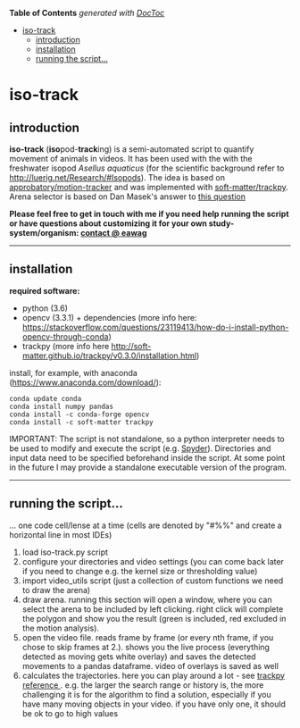 <!-- START doctoc generated TOC please keep comment here to allow auto update -->
<!-- DON'T EDIT THIS SECTION, INSTEAD RE-RUN doctoc TO UPDATE -->
**Table of Contents**  *generated with [DocToc](https://github.com/thlorenz/doctoc)*

- [iso-track](#iso-track)
  - [introduction](#introduction)
  - [installation](#installation)
  - [running the script...](#running-the-script)

<!-- END doctoc generated TOC please keep comment here to allow auto update -->

# iso-track

## introduction

**iso-track** (**iso**pod-**track**ing) is a semi-automated script to quantify movement of animals in videos. It has been used with the with the freshwater isopod *Asellus aquaticus* (for the scientific background refer to http://luerig.net/Research/#Isopods). The idea is based on [approbatory/motion-tracker](https://github.com/approbatory/motion-tracker) and was implemented with [soft-matter/trackpy](https://github.com/soft-matter/trackpy). Arena selector is based on Dan Masek's answer to [this question](https://stackoverflow.com/questions/37099262/drawing-filled-polygon-using-mouse-events-in-open-cv-using-python)

**Please feel free to get in touch with me if you need help running the script or have questions about customizing it for your own study-system/organism: [contact @ eawag](http://www.eawag.ch/en/aboutus/portrait/organisation/staff/profile/moritz-luerig/show/)**

---

## installation

**required software:**

- python (3.6)
- opencv (3.3.1) + dependencies (more info here: https://stackoverflow.com/questions/23119413/how-do-i-install-python-opencv-through-conda)
- trackpy (more info here http://soft-matter.github.io/trackpy/v0.3.0/installation.html)

install, for example, with anaconda (https://www.anaconda.com/download/):

```
conda update conda
conda install numpy pandas 
conda install -c conda-forge opencv 
conda install -c soft-matter trackpy
```

IMPORTANT: The script is not standalone, so a python interpreter needs to be used to modify and execute the script (e.g. [Spyder](https://github.com/spyder-ide/spyder)). Directories and input data need to be specified beforehand inside the script. At some point in the future I may provide a standalone executable version of the program.

---

## running the script...
... one code cell/lense at a time (cells are denoted by "#%%" and create a horizontal line in most IDEs)

1. load iso-track.py script
2. configure your directories and video settings (you can come back later if you need to change e.g. the kernel size or thresholding value)
3. import video_utils script (just a collection of custom functions we need to draw the arena)
4. draw arena. running this section will open a window, where you can select the arena to be included by left clicking. right click will complete the polygon and show you the result (green is included, red excluded in the motion analysis). 
5. open the video file. reads frame by frame (or every nth frame, if you chose to skip frames at 2.). shows you the live process (everything detected as moving gets white overlay) and saves the detected movements to a pandas dataframe. video of overlays is saved as well
6. calculates the trajectories. here you can play around a lot - see [trackpy reference ](http://soft-matter.github.io/trackpy/v0.3.0/generated/trackpy.link_df.html). e.g. the larger the search range or history is, the more challenging it is for the algorithm to find a solution, especially if you have many moving objects in your video. if you have only one, it should be ok to go to high values
